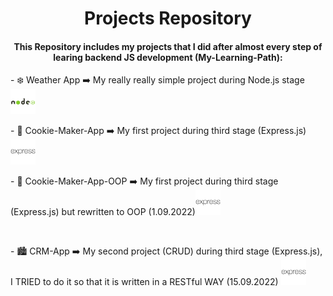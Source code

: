 <h1 align="center">Projects Repository</h1>
<h4 align="center">This Repository includes my projects that I did after almost every step of learing backend JS development (My-Learning-Path):
</h4>

<p>- ❄️ Weather App ➡️ My really really simple project during Node.js stage <img src="https://raw.githubusercontent.com/devicons/devicon/master/icons/nodejs/nodejs-original-wordmark.svg" alt="nodejs" width="40" height="40"/> </p>

<p> - 🍪 Cookie-Maker-App ➡️ My first project during third stage (Express.js) <img src="https://raw.githubusercontent.com/devicons/devicon/master/icons/express/express-original-wordmark.svg" alt="express" width="40" height="40"/></p>

<p> - 🍪 Cookie-Maker-App-OOP ➡️ My first project during third stage (Express.js) but rewritten to OOP (1.09.2022)<img src="https://raw.githubusercontent.com/devicons/devicon/master/icons/express/express-original-wordmark.svg" alt="express" width="40" height="40"/></p>
<br>
<p>- 🏙 CRM-App ➡️ My second project (CRUD) during third stage (Express.js), I TRIED to do it so that it is written in a RESTful WAY (15.09.2022) <img src="https://raw.githubusercontent.com/devicons/devicon/master/icons/express/express-original-wordmark.svg" alt="express" width="40" height="40"/></p>
